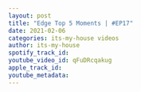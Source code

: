 ```yaml
---
layout: post
title: "Edge Top 5 Moments | #EP17"
date: 2021-02-06
categories: its-my-house videos
author: its-my-house
spotify_track_id: 
youtube_video_id: qFuDRcqakug
apple_track_id: 
youtube_metadata: 
---
```

